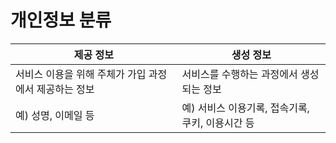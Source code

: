 # 개인정보 분류

| **제공 정보**                                    | **생성 정보**                                    |
| ------------------------------------------------ | ------------------------------------------------ |
| 서비스 이용을 위해 주체가 가입 과정에서 제공하는 정보 | 서비스를 수행하는 과정에서 생성되는 정보            |
| 예) 성명, 이메일 등                              | 예) 서비스 이용기록, 접속기록, 쿠키, 이용시간 등    |
